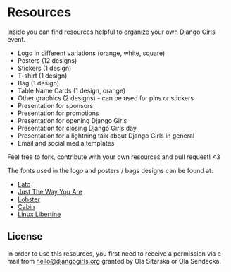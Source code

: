 Resources
=========

Inside you can find resources helpful to organize your own Django Girls event.

- Logo in different variations (orange, white, square)
- Posters (12 designs)
- Stickers (1 design)
- T-shirt (1 design)
- Bag (1 design)
- Table Name Cards (1 design, orange)
- Other graphics (2 designs) - can be used for pins or stickers
- Presentation for sponsors
- Presentation for promotions
- Presentation for opening Django Girls
- Presentation for closing Django Girls day
- Presentation for a lightning talk about Django Girls in general
- Email and social media templates


Feel free to fork, contribute with your own resources and pull request! <3

The fonts used in the logo and posters / bags designs can be found at:

* [Lato](https://www.google.com/fonts/specimen/Lato)
* [Just The Way You Are](http://www.dafont.com/just-the-way-you-are.font)
* [Lobster](http://www.dafont.com/lobster.font)
* [Cabin](https://www.google.com/fonts/specimen/Cabin)
* [Linux Libertine](http://www.dafont.com/linux-libertine.font)

## License

In order to use this resources, you first need to receive a permission via e-mail from hello@djangogirls.org granted by Ola Sitarska or Ola Sendecka.
